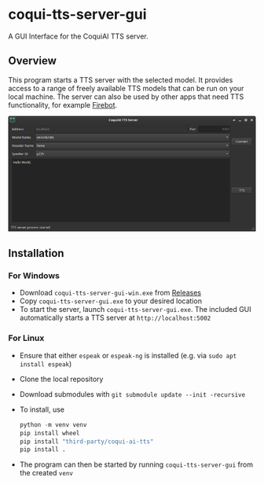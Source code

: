 # coqui-tts-server-gui

A GUI Interface for the CoquiAI TTS server. 

## Overview

This program starts a TTS server with the selected model. It provides access to a range of freely available TTS models that can be run on your local machine. The server can also be used by other apps that need TTS functionality, for example [Firebot](https://github.com/DigitOtter/firebot-script-coqui-ai-tts).

![CoquiAI TTS GUI Example](/images/coqui_ai_tts_gui_example.png "CoquiAI TTS GUI Example")

## Installation

### For Windows
- Download `coqui-tts-server-gui-win.exe` from [Releases](https://github.com/DigitOtter/firebot-script-coqui-ai-tts/releases)
- Copy `coqui-tts-server-gui.exe` to your desired location
- To start the server, launch `coqui-tts-server-gui.exe`. The included GUI automatically starts a TTS server at `http://localhost:5002`

### For Linux
- Ensure that either `espeak` or `espeak-ng` is installed (e.g. via `sudo apt install espeak`)
- Clone the local repository
- Download submodules with `git submodule update --init -recursive`
- To install, use

  ```python
  python -m venv venv
  pip install wheel
  pip install "third-party/coqui-ai-tts"
  pip install .
  ```

- The program can then be started by running `coqui-tts-server-gui` from the created `venv`
